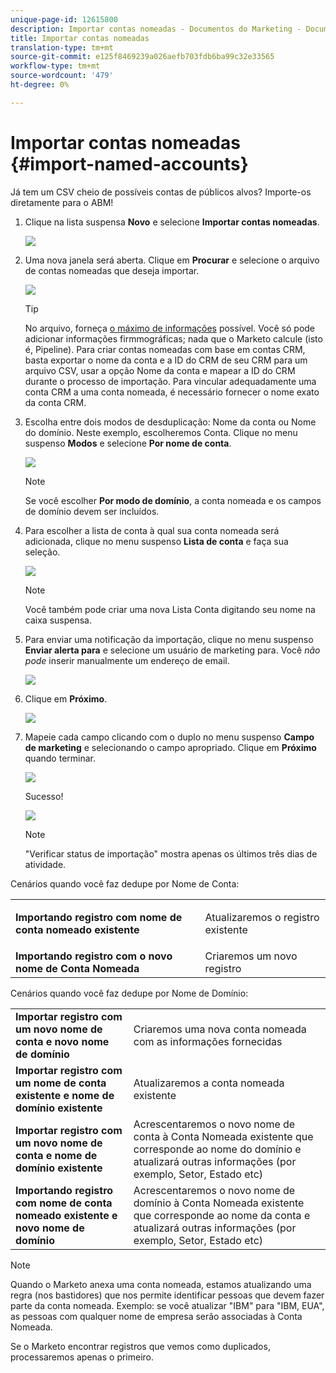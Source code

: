 ```yaml
---
unique-page-id: 12615800
description: Importar contas nomeadas - Documentos do Marketing - Documentação do produto
title: Importar contas nomeadas
translation-type: tm+mt
source-git-commit: e125f8469239a026aefb703fdb6ba99c32e33565
workflow-type: tm+mt
source-wordcount: '479'
ht-degree: 0%

---
```



# Importar contas nomeadas {#import-named-accounts}

Já tem um CSV cheio de possíveis contas de públicos alvos? Importe-os diretamente para o ABM!

1. Clique na lista suspensa **Novo** e selecione **Importar contas nomeadas**.

   ![](assets/inaone.png)

1. Uma nova janela será aberta. Clique em **Procurar** e selecione o arquivo de contas nomeadas que deseja importar.

   ![](assets/inatwo.png)

   >[!TIP]
   >
   >No arquivo, forneça [o máximo de informações](/help/marketo/product-docs/account-based-marketing/target/named-accounts/named-account-overview.md#named-account-attributes) possível. Você só pode adicionar informações firmmográficas; nada que o Marketo calcule (isto é, Pipeline). Para criar contas nomeadas com base em contas CRM, basta exportar o nome da conta e a ID do CRM de seu CRM para um arquivo CSV, usar a opção Nome da conta e mapear a ID do CRM durante o processo de importação. Para vincular adequadamente uma conta CRM a uma conta nomeada, é necessário fornecer o nome exato da conta CRM.

1. Escolha entre dois modos de desduplicação: Nome da conta ou Nome do domínio. Neste exemplo, escolheremos Conta. Clique no menu suspenso **Modos** e selecione **Por nome de conta**.

   ![](assets/inathree.png)

   >[!NOTE]
   >
   >Se você escolher **Por modo de domínio**, a conta nomeada e os campos de domínio devem ser incluídos.

1. Para escolher a lista de conta à qual sua conta nomeada será adicionada, clique no menu suspenso **Lista de conta** e faça sua seleção.

   ![](assets/inafour.png)

   >[!NOTE]
   >
   >Você também pode criar uma nova Lista Conta digitando seu nome na caixa suspensa.

1. Para enviar uma notificação da importação, clique no menu suspenso **Enviar alerta para** e selecione um usuário de marketing para. Você _não pode_ inserir manualmente um endereço de email.

   ![](assets/inafive-2.png)

1. Clique em **Próximo**.

   ![](assets/inasix-2.png)

1. Mapeie cada campo clicando com o duplo no menu suspenso **Campo de marketing** e selecionando o campo apropriado. Clique em **Próximo** quando terminar.

   ![](assets/inaseven.png)

   Sucesso!

   ![](assets/inanine.png)

   >[!NOTE]
   >
   >&quot;Verificar status de importação&quot; mostra apenas os últimos três dias de atividade.

Cenários quando você faz dedupe por Nome de Conta:

<table> 
 <tbody> 
  <tr> 
   <td><strong>Importando registro com nome de conta nomeado existente</strong></td> 
   <td><p>Atualizaremos o registro existente</p></td> 
  </tr> 
  <tr> 
   <td><strong>Importando registro com o novo nome de Conta Nomeada</strong></td> 
   <td>Criaremos um novo registro</td> 
  </tr> 
 </tbody> 
</table>

Cenários quando você faz dedupe por Nome de Domínio:

<table> 
 <tbody> 
  <tr> 
   <td><strong>Importar registro com um novo nome de conta e novo nome de domínio</strong></td> 
   <td>Criaremos uma nova conta nomeada com as informações fornecidas</td> 
  </tr> 
  <tr> 
   <td><strong>Importar registro com um nome de conta existente e nome de domínio existente</strong></td> 
   <td>Atualizaremos a conta nomeada existente</td> 
  </tr> 
   <tr> 
   <td><strong>Importar registro com um novo nome de conta e nome de domínio existente</strong></td> 
   <td>Acrescentaremos o novo nome de conta à Conta Nomeada existente que corresponde ao nome do domínio e atualizará outras informações (por exemplo, Setor, Estado etc)</td> 
  </tr> 
  <tr> 
   <td><strong>Importando registro com nome de conta nomeado existente e novo nome de domínio</strong></td> 
   <td>Acrescentaremos o novo nome de domínio à Conta Nomeada existente que corresponde ao nome da conta e atualizará outras informações (por exemplo, Setor, Estado etc)</td> 
  </tr> 
 </tbody> 
</table>

>[!NOTE]
>
>Quando o Marketo anexa uma conta nomeada, estamos atualizando uma regra (nos bastidores) que nos permite identificar pessoas que devem fazer parte da conta nomeada. Exemplo: se você atualizar &quot;IBM&quot; para &quot;IBM, EUA&quot;, as pessoas com qualquer nome de empresa serão associadas à Conta Nomeada.

Se o Marketo encontrar registros que vemos como duplicados, processaremos apenas o primeiro.
